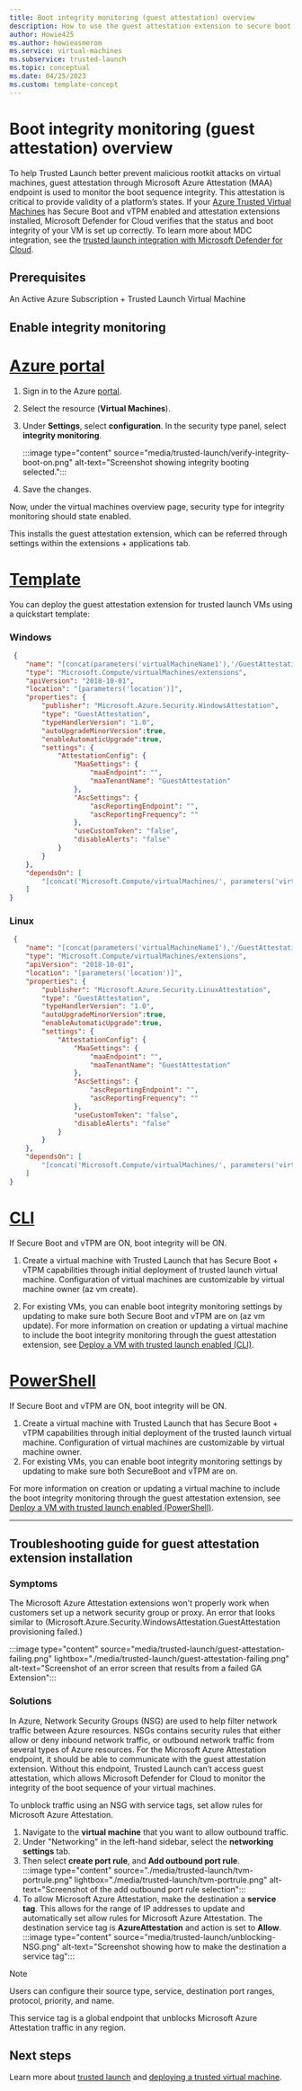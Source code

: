 ```yaml
---
title: Boot integrity monitoring (guest attestation) overview
description: How to use the guest attestation extension to secure boot your VM. How to handle traffic blocking.
author: Howie425
ms.author: howieasmerom
ms.service: virtual-machines
ms.subservice: trusted-launch
ms.topic: conceptual 
ms.date: 04/25/2023
ms.custom: template-concept 
---
```


# Boot integrity monitoring (guest attestation) overview

To help Trusted Launch better prevent malicious rootkit attacks on virtual machines, guest attestation through Microsoft Azure Attestation (MAA) endpoint is used to monitor the boot sequence integrity. This attestation is critical to provide validity of a platform’s states. If your [Azure Trusted Virtual Machines](trusted-launch.md) has Secure Boot and vTPM enabled and attestation extensions installed, Microsoft Defender for Cloud verifies that the status and boot integrity of your VM is set up correctly. To learn more about MDC integration, see the [trusted launch integration with Microsoft Defender for Cloud](trusted-launch.md#microsoft-defender-for-cloud-integration).

## Prerequisites

An Active Azure Subscription + Trusted Launch Virtual Machine

## Enable integrity monitoring

# [Azure portal](#tab/portal)

1. Sign in to the Azure [portal](https://portal.azure.com).
1. Select the resource (**Virtual Machines**).
1. Under **Settings**, select **configuration**. In the security type panel, select **integrity monitoring**.

    :::image type="content" source="media/trusted-launch/verify-integrity-boot-on.png" alt-text="Screenshot showing integrity booting selected.":::

1. Save the changes.

Now, under the virtual machines overview page, security type for integrity monitoring should state enabled.

This installs the guest attestation extension, which can be referred through settings within the extensions + applications tab.

# [Template](#tab/template)

You can deploy the guest attestation extension for trusted launch VMs using a quickstart template:

### Windows

```json
 {
    "name": "[concat(parameters('virtualMachineName1'),'/GuestAttestation')]",
    "type": "Microsoft.Compute/virtualMachines/extensions",
    "apiVersion": "2018-10-01",
    "location": "[parameters('location')]",
    "properties": {
        "publisher": "Microsoft.Azure.Security.WindowsAttestation",
        "type": "GuestAttestation",
        "typeHandlerVersion": "1.0",
        "autoUpgradeMinorVersion":true, 
        "enableAutomaticUpgrade":true,
        "settings": {
            "AttestationConfig": {
                "MaaSettings": {
                    "maaEndpoint": "",
                    "maaTenantName": "GuestAttestation"
                },
                "AscSettings": {
                    "ascReportingEndpoint": "",
                    "ascReportingFrequency": ""
                },
                "useCustomToken": "false",
                "disableAlerts": "false"
            }
        }
    },
    "dependsOn": [
        "[concat('Microsoft.Compute/virtualMachines/', parameters('virtualMachineName1'))]"
    ]
}       
```
### Linux

```json
 {
    "name": "[concat(parameters('virtualMachineName1'),'/GuestAttestation')]",
    "type": "Microsoft.Compute/virtualMachines/extensions",
    "apiVersion": "2018-10-01",
    "location": "[parameters('location')]",
    "properties": {
        "publisher": "Microsoft.Azure.Security.LinuxAttestation",
        "type": "GuestAttestation",
        "typeHandlerVersion": "1.0",
        "autoUpgradeMinorVersion":true, 
        "enableAutomaticUpgrade":true,
        "settings": {
            "AttestationConfig": {
                "MaaSettings": {
                    "maaEndpoint": "",
                    "maaTenantName": "GuestAttestation"
                },
                "AscSettings": {
                    "ascReportingEndpoint": "",
                    "ascReportingFrequency": ""
                },
                "useCustomToken": "false",
                "disableAlerts": "false"
            }
        }
    },
    "dependsOn": [
        "[concat('Microsoft.Compute/virtualMachines/', parameters('virtualMachineName1'))]"
    ]
}       

```

# [CLI](#tab/cli)

If Secure Boot and vTPM are ON, boot integrity will be ON.

1. Create a virtual machine with Trusted Launch that has Secure Boot + vTPM capabilities through initial deployment of trusted launch virtual machine. Configuration of virtual machines are customizable by virtual machine owner (az vm create).

1. For existing VMs, you can enable boot integrity monitoring settings by updating to make sure both Secure Boot and vTPM are on (az vm update).
For more information on creation or updating a virtual machine to include the boot integrity monitoring through the guest attestation extension, see [Deploy a VM with trusted launch enabled (CLI)](trusted-launch-portal.md#deploy-a-trusted-launch-vm).

# [PowerShell](#tab/powershell)

If Secure Boot and vTPM are ON, boot integrity will be ON.

1. Create a virtual machine with Trusted Launch that has Secure Boot + vTPM capabilities through initial deployment of the trusted launch virtual machine. Configuration of virtual machines are customizable by virtual machine owner.
1. For existing VMs, you can enable boot integrity monitoring settings by updating to make sure both SecureBoot and vTPM are on.

For more information on creation or updating a virtual machine to include the boot integrity monitoring through the guest attestation extension, see [Deploy a VM with trusted launch enabled (PowerShell)](trusted-launch-portal.md#deploy-a-trusted-launch-vm).

---

## Troubleshooting guide for guest attestation extension installation

### Symptoms

The Microsoft Azure Attestation extensions won't properly work when customers set up a network security group or proxy. An error that looks similar to (Microsoft.Azure.Security.WindowsAttestation.GuestAttestation provisioning failed.)

:::image type="content" source="media/trusted-launch/guest-attestation-failing.png" lightbox="./media/trusted-launch/guest-attestation-failing.png" alt-text="Screenshot of an error screen that results from a failed GA Extension":::

### Solutions

In Azure, Network Security Groups (NSG) are used to help filter network traffic between Azure resources. NSGs contains security rules that either allow or deny inbound network traffic, or outbound network traffic from several types of Azure resources. For the Microsoft Azure Attestation endpoint, it should be able to communicate with the guest attestation extension. Without this endpoint, Trusted Launch can’t access guest attestation, which allows Microsoft Defender for Cloud to monitor the integrity of the boot sequence of your virtual machines.

To unblock traffic using an NSG with service tags, set allow rules for Microsoft Azure Attestation.

1. Navigate to the **virtual machine** that you want to allow outbound traffic.
1. Under "Networking" in the left-hand sidebar, select the **networking settings** tab.
1. Then select **create port rule**, and **Add outbound port rule**.  
    :::image type="content" source="./media/trusted-launch/tvm-portrule.png" lightbox="./media/trusted-launch/tvm-portrule.png" alt-text="Screenshot of the add outbound port rule selection":::
1. To allow Microsoft Azure Attestation, make the destination a **service tag**. This allows for the range of IP addresses to update and automatically set allow rules for Microsoft Azure Attestation. The destination service tag is **AzureAttestation** and action is set to **Allow**.
    :::image type="content" source="media/trusted-launch/unblocking-NSG.png" alt-text="Screenshot showing how to make the destination a service tag":::

> [!NOTE]
> Users can configure their source type, service, destination port ranges, protocol, priority, and name.

This service tag is a global endpoint that unblocks Microsoft Azure Attestation traffic in any region.  

## Next steps

Learn more about [trusted launch](trusted-launch.md) and [deploying a trusted virtual machine](trusted-launch-portal.md).